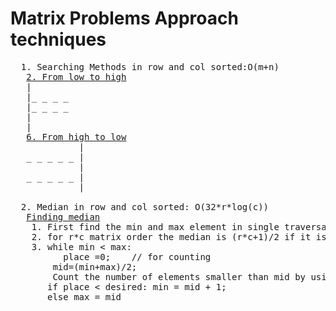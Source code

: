 # Matrix Problems Approach techniques 
  <pre>
  1. Searching Methods in row and col sorted:O(m+n)
   <a href="https://github.com/teja963/DSA_All_Models/blob/master/matrix/2.%20Search.cpp">2. From low to high</a>
   |
   |_ _ _ _ 
   |_ _ _ _
   |
   |
   <a href="https://github.com/teja963/DSA_All_Models/blob/master/matrix/6.%20Search%20in%20a%20row-column%20sorted%20matrix.cpp">6. From high to low</a>
             |
   _ _ _ _ _ |
             |
   _ _ _ _ _ |
             |
             
  2. Median in row and col sorted: O(32*r*log(c))
   <a href="https://github.com/teja963/DSA_All_Models/blob/master/matrix/3.%20median.cpp">Finding median</a>
    1. First find the min and max element in single traversal
    2. for r*c matrix order the median is (r*c+1)/2 if it is arranged in sorted order, so the desired place is (r*c+1)/2
    3. while min < max:
          place =0;    // for counting 
        mid=(min+max)/2;
        Count the number of elements smaller than mid by using upperbound which takes log(c) time for each row
       if place < desired: min = mid + 1;
       else max = mid
   </pre>    
      
